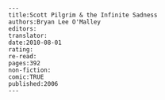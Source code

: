 
    ---
    title:Scott Pilgrim & the Infinite Sadness
    authors:Bryan Lee O'Malley
    editors:
    translator:
    date:2010-08-01
    rating:
    re-read:
    pages:392
    non-fiction:
    comic:TRUE
    published:2006
    ---

    